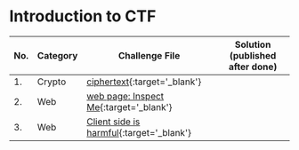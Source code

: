 # Introduction to CTF


| No.| Category | Challenge File | Solution (published after done) |
|--- |----------|----------------|-------------------------------- |
| 1. | Crypto   | [ciphertext](https://raw.githubusercontent.com/codingClub-iitjammu/ctf/master/crypto/challenge_1.txt){:target='_blank'}     |  |
| 2. | Web | [web page: Inspect Me](https://codingclub-iitjammu.github.io/web_c1/){:target='_blank'} | |
| 3. | Web | [Client side is harmful](https://codingclub-iitjammu.github.io/web_c2/){:target='_blank'} | |

